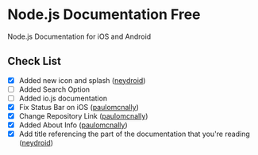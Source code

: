# Node.js Documentation Free
Node.js Documentation for iOS and Android

## Check List

- [x] Added new icon and splash ([neydroid](https://github.com/neydroid))
- [ ] Added Search Option
- [ ] Added io.js documentation
- [x] Fix Status Bar on iOS ([paulomcnally](https://github.com/paulomcnally))
- [x] Change Repository Link ([paulomcnally](https://github.com/paulomcnally))
- [x] Added About Info  ([paulomcnally](https://github.com/paulomcnally))
- [x] Add title referencing the part of the documentation that you're reading ([neydroid](https://github.com/neydroid))

